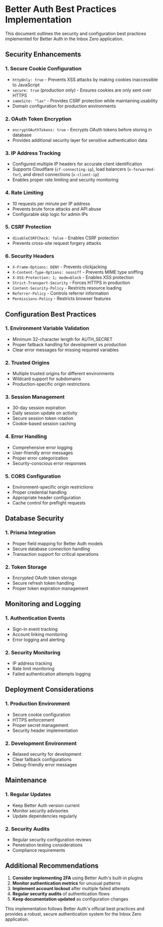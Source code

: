# Better Auth Best Practices Implementation

This document outlines the security and configuration best practices implemented for Better Auth in the Inbox Zero application.

## Security Enhancements

### 1. **Secure Cookie Configuration**
- `httpOnly: true` - Prevents XSS attacks by making cookies inaccessible to JavaScript
- `secure: true` (production only) - Ensures cookies are only sent over HTTPS
- `sameSite: "lax"` - Provides CSRF protection while maintaining usability
- Domain configuration for production environments

### 2. **OAuth Token Encryption**
- `encryptOAuthTokens: true` - Encrypts OAuth tokens before storing in database
- Provides additional security layer for sensitive authentication data

### 3. **IP Address Tracking**
- Configured multiple IP headers for accurate client identification
- Supports Cloudflare (`cf-connecting-ip`), load balancers (`x-forwarded-for`), and direct connections (`x-client-ip`)
- Enables proper rate limiting and security monitoring

### 4. **Rate Limiting**
- 10 requests per minute per IP address
- Prevents brute force attacks and API abuse
- Configurable skip logic for admin IPs

### 5. **CSRF Protection**
- `disableCSRFCheck: false` - Enables CSRF protection
- Prevents cross-site request forgery attacks

### 6. **Security Headers**
- `X-Frame-Options: DENY` - Prevents clickjacking
- `X-Content-Type-Options: nosniff` - Prevents MIME type sniffing
- `X-XSS-Protection: 1; mode=block` - Enables XSS protection
- `Strict-Transport-Security` - Forces HTTPS in production
- `Content-Security-Policy` - Restricts resource loading
- `Referrer-Policy` - Controls referrer information
- `Permissions-Policy` - Restricts browser features

## Configuration Best Practices

### 1. **Environment Variable Validation**
- Minimum 32-character length for AUTH_SECRET
- Proper fallback handling for development vs production
- Clear error messages for missing required variables

### 2. **Trusted Origins**
- Multiple trusted origins for different environments
- Wildcard support for subdomains
- Production-specific origin restrictions

### 3. **Session Management**
- 30-day session expiration
- Daily session update on activity
- Secure session token rotation
- Cookie-based session caching

### 4. **Error Handling**
- Comprehensive error logging
- User-friendly error messages
- Proper error categorization
- Security-conscious error responses

### 5. **CORS Configuration**
- Environment-specific origin restrictions
- Proper credential handling
- Appropriate header configuration
- Cache control for preflight requests

## Database Security

### 1. **Prisma Integration**
- Proper field mapping for Better Auth models
- Secure database connection handling
- Transaction support for critical operations

### 2. **Token Storage**
- Encrypted OAuth token storage
- Secure refresh token handling
- Proper token expiration management

## Monitoring and Logging

### 1. **Authentication Events**
- Sign-in event tracking
- Account linking monitoring
- Error logging and alerting

### 2. **Security Monitoring**
- IP address tracking
- Rate limit monitoring
- Failed authentication attempts logging

## Deployment Considerations

### 1. **Production Environment**
- Secure cookie configuration
- HTTPS enforcement
- Proper secret management
- Security header implementation

### 2. **Development Environment**
- Relaxed security for development
- Clear fallback configurations
- Debug-friendly error messages

## Maintenance

### 1. **Regular Updates**
- Keep Better Auth version current
- Monitor security advisories
- Update dependencies regularly

### 2. **Security Audits**
- Regular security configuration reviews
- Penetration testing considerations
- Compliance requirements

## Additional Recommendations

1. **Consider implementing 2FA** using Better Auth's built-in plugins
2. **Monitor authentication metrics** for unusual patterns
3. **Implement account lockout** after multiple failed attempts
4. **Regular security audits** of authentication flows
5. **Keep documentation updated** as configuration changes

This implementation follows Better Auth's official best practices and provides a robust, secure authentication system for the Inbox Zero application.
